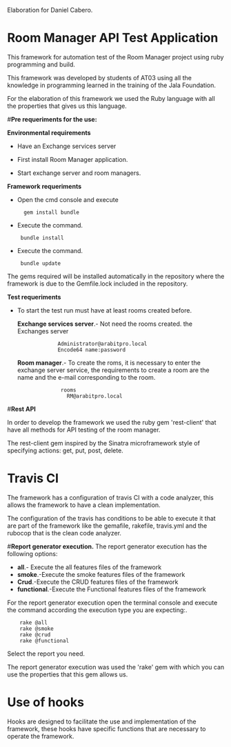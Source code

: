 Elaboration for Daniel Cabero.
# Room Manager API Test Application
This framework for automation test of the Room Manager project using ruby programming and build.

This framework was developed by students of AT03 using all the knowledge in programming learned in the training of the Jala Foundation.

For the elaboration of this framework we used the Ruby language with all the properties that gives us this language.



#**Pre requeriments for the use:**

**Environmental requirements**

 + Have an Exchange services server
 
 + First install Room Manager application.
 
 + Start exchange server and room managers.
  
**Framework requeriments**
 
 + Open the cmd console and execute 
    
         gem install bundle
 
 + Execute the command.
        
        bundle install
    
 + Execute the command.
      
        bundle update
        
 The gems required will be installed automatically in the repository where the framework is due to the Gemfile.lock included in the repository.    

 **Test requeriments**
  
 + To start the test run must have at least rooms created before.
    
   **Exchange services server**.- Not need the rooms created. the Exchanges server
                    
                    Administrator@arabitpro.local
                    Encode64 name:password
                       
    **Room manager**.- To create the roms, it is necessary to enter the exchange server service, the requirements to create a room are the name and the e-mail corresponding to the room.
                     
                     rooms
                       RM@arabitpro.local   
        
 #**Rest API**
  
   In order to develop the framework we used the ruby gem 'rest-client' that have all methods for API testing of the room manager.
  
   The rest-client gem  inspired by the Sinatra microframework style of specifying actions: get, put, post, delete.
  
 # **Travis CI**
    
   The framework has a configuration of travis CI with a code analyzer, this allows the framework to have a clean implementation.
    
   The configuration of the travis has conditions to be able to execute it that are part of the framework like the gemafile, rakefile, travis.yml and the rubocop that is the clean code analyzer.
      
  
  #**Report generator execution.**
  The report generator execution has the following options:
            
   + **all**.- Execute the all features files of the framework
   + **smoke**.-Execute the smoke features files of the framework 
   + **Crud**.-Execute the CRUD features files of the framework
   + **functional**.-Execute the Functional features files of the framework
        
   For the report generator execution open the terminal console and execute the command according the execution type you are expecting:.
    
        rake @all
        rake @smoke
        rake @crud
        rake @functional
        
  Select the report you need.
  
  The report generator execution was used the 'rake' gem with which you can use the properties that this gem allows us.

  
 # **Use of hooks**
  
  Hooks are designed to facilitate the use and implementation of the framework, these hooks have specific functions that are necessary to operate the framework.
  